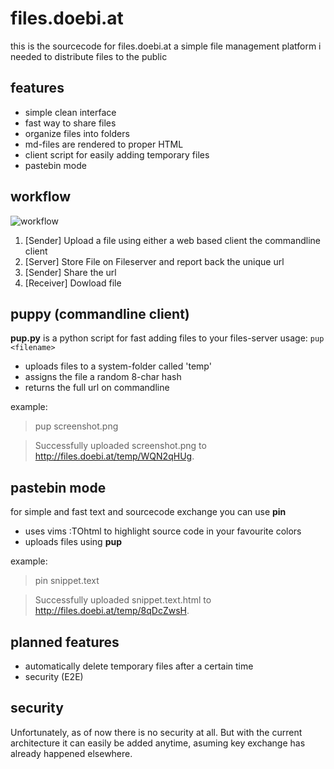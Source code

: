 files.doebi.at
==============

this is the sourcecode for files.doebi.at
a simple file management platform i needed to distribute files to the public

## features

 * simple clean interface
 * fast way to share files
 * organize files into folders
 * md-files are rendered to proper HTML
 * client script for easily adding temporary files
 * pastebin mode

## workflow

![workflow](http://files.doebi.at/temp/ALJ9DaWg)

1. [Sender] Upload a file using either a web based client the commandline client
2. [Server] Store File on Fileserver and report back the unique url
3. [Sender] Share the url
4. [Receiver] Dowload file


## puppy (commandline client)

 **pup.py** is a python script for fast adding files to your files-server
 usage: `pup <filename>`

 * uploads files to a system-folder called 'temp'
 * assigns the file a random 8-char hash
 * returns the full url on commandline

 example:
 
> pup screenshot.png

> Successfully uploaded screenshot.png to http://files.doebi.at/temp/WQN2qHUg.

## pastebin mode

 for simple and fast text and sourcecode exchange you can use **pin**

 * uses vims :TOhtml to highlight source code in your favourite colors
 * uploads files using **pup**

 example:
 
> pin snippet.text

> Successfully uploaded snippet.text.html to http://files.doebi.at/temp/8qDcZwsH.

## planned features

 * automatically delete temporary files after a certain time
 * security (E2E)

## security

Unfortunately, as of now there is no security at all.
But with the current architecture it can easily be added anytime, asuming key exchange has already happened elsewhere.
